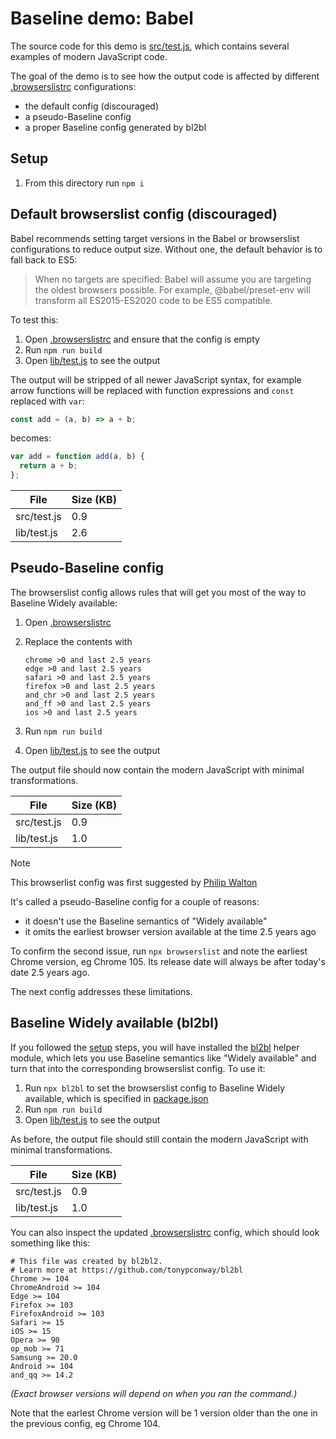 # Baseline demo: Babel

The source code for this demo is [src/test.js](src/test.js), which contains several examples of modern JavaScript code.

The goal of the demo is to see how the output code is affected by different [.browserslistrc](.browserslistrc) configurations:

- the default config (discouraged)
- a pseudo-Baseline config
- a proper Baseline config generated by bl2bl

## Setup

1. From this directory run `npm i`

## Default browserslist config (discouraged)

Babel recommends setting target versions in the Babel or browserslist configurations to reduce output size. Without one, the default behavior is to fall back to ES5:

> When no targets are specified: Babel will assume you are targeting the oldest browsers possible. For example, @babel/preset-env will transform all ES2015-ES2020 code to be ES5 compatible.

To test this:

1. Open [.browserslistrc](.browserslistrc) and ensure that the config is empty
2. Run `npm run build`
3. Open [lib/test.js](lib/test.js) to see the output

The output will be stripped of all newer JavaScript syntax, for example arrow functions will be replaced with function expressions and `const` replaced with `var`:

```js
const add = (a, b) => a + b;
```

becomes:

```js
var add = function add(a, b) {
  return a + b;
};
```

File | Size (KB)
-- | --
src/test.js | 0.9
lib/test.js | 2.6

## Pseudo-Baseline config

The browserslist config allows rules that will get you most of the way to Baseline Widely available:

1. Open [.browserslistrc](.browserslistrc)
2. Replace the contents with

    ```
    chrome >0 and last 2.5 years
    edge >0 and last 2.5 years
    safari >0 and last 2.5 years
    firefox >0 and last 2.5 years
    and_chr >0 and last 2.5 years
    and_ff >0 and last 2.5 years
    ios >0 and last 2.5 years
    ```
3. Run `npm run build`
4. Open [lib/test.js](lib/test.js) to see the output

The output file should now contain the modern JavaScript with minimal transformations.

File | Size (KB)
-- | --
src/test.js | 0.9
lib/test.js | 1.0

> [!NOTE]
> This browserlist config was first suggested by [Philip Walton](https://philipwalton.com/articles/the-state-of-es5-on-the-web/#recommendations)
>
> It's called a pseudo-Baseline config for a couple of reasons:
> - it doesn't use the Baseline semantics of "Widely available"
> - it omits the earliest browser version available at the time 2.5 years ago
>
> To confirm the second issue, run `npx browserslist` and note the earliest Chrome version, eg Chrome 105. Its release date will always be after today's date 2.5 years ago.
>
> The next config addresses these limitations.

## Baseline Widely available (bl2bl)

If you followed the [setup](#setup) steps, you will have installed the [bl2bl](https://github.com/tonypconway/bl2bl) helper module, which lets you use Baseline semantics like "Widely available" and turn that into the corresponding browserslist config. To use it:

1. Run `npx bl2bl` to set the browserslist config to Baseline Widely available, which is specified in [package.json](package.json)
2. Run `npm run build`
3. Open [lib/test.js](lib/test.js) to see the output

As before, the output file should still contain the modern JavaScript with minimal transformations.

File | Size (KB)
-- | --
src/test.js | 0.9
lib/test.js | 1.0

You can also inspect the updated [.browserslistrc](.browserslistrc) config, which should look something like this:

```
# This file was created by bl2bl2. 
# Learn more at https://github.com/tonypconway/bl2bl
Chrome >= 104
ChromeAndroid >= 104
Edge >= 104
Firefox >= 103
FirefoxAndroid >= 103
Safari >= 15
iOS >= 15
Opera >= 90
op_mob >= 71
Samsung >= 20.0
Android >= 104
and_qq >= 14.2
```

_(Exact browser versions will depend on when you ran the command.)_

Note that the earlest Chrome version will be 1 version older than the one in the previous config, eg Chrome 104.
